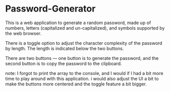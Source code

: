 # Password-Generator

This is a web application to generate a random password, made up of numbers, letters (capitalized and un-capitalized), and symbols supported by the web browser. 

There is a toggle option to adjust the character complexity of the password by length. The length is indicated below the two buttons.

There are two buttons — one button is to generate the password, and the second button is to copy the password to the clipboard. 

note: I forgot to print the array to the console, and I would if I had a bit more time to play around with this application. i would also adjust the UI a bit to make the buttons
more centered and the toggle feature a bit bigger. 
